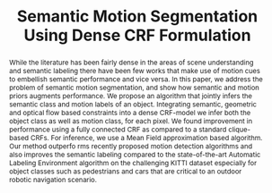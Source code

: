 ---
layout: project-page-new
title: "Semantic Motion Segmentation Using Dense CRF Formulation"
authors:
  - name: N Dinesh Reddy
    sup: #
  - name: Prateek Singhal
    sup: #
  - name: K. Madhava Krishna
    sup: #
affiliations:
  - name: IIIT Hyderabad, India
    link: https://robotics.iiit.ac.in
    sup: #
permalink: /publications/2014/Reddy_Semantic-Motion/
abstract: "While the literature has been fairly dense in the areas of scene understanding and semantic labeling there have been few works that make use of motion cues to embellish semantic performance and vice versa. In this paper, we address the problem of semantic motion segmentation, and show how semantic and motion priors augments performance. We propose an algorithm that jointly infers the semantic class and motion labels of an object. Integrating semantic, geometric
and optical flow based constraints into a dense CRF-model we infer both the object class as well as motion class, for each pixel. We found improvement in performance using a fully connected CRF as compared to a standard clique-based CRFs. For inference, we use a Mean Field approximation
based algorithm. Our method outperfo rms recently proposed motion detection algorithms and also improves the semantic labeling compared to the state-of-the-art Automatic Labeling Environment algorithm on the challenging KITTI dataset especially for object classes such as pedestrians and
cars that are critical to an outdoor robotic navigation scenario."
paper: https://robotics.iiit.ac.in/uploads/Main/Publications/Dinesh_etal_ICVGIP_14.pdf
video: https://robotics.iiit.ac.in/videos/Semantic_Motion_Segmentation.mp4
# iframe: https://www.youtube.com/embed/jhjskX4FQwA

---